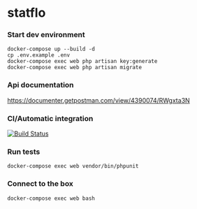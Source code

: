 # statflo

### Start dev environment
```
docker-compose up --build -d
cp .env.example .env
docker-compose exec web php artisan key:generate
docker-compose exec web php artisan migrate
```

### Api documentation
https://documenter.getpostman.com/view/4390074/RWgxta3N

### CI/Automatic integration
[![Build Status](https://travis-ci.org/lacroixjonathan87/statflo.svg?branch=master)](https://travis-ci.org/lacroixjonathan87/statflo)

### Run tests
```
docker-compose exec web vendor/bin/phpunit
```

### Connect to the box
```
docker-compose exec web bash
```
